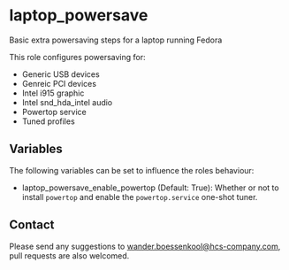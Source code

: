 laptop_powersave
================

Basic extra powersaving steps for a laptop running Fedora

This role configures powersaving for:
* Generic USB devices
* Genreic PCI devices
* Intel i915 graphic
* Intel snd_hda_intel audio
* Powertop service
* Tuned profiles

Variables
---------

The following variables can be set to influence the roles behaviour:

* laptop_powersave_enable_powertop (Default: True): Whether or not to install ```powertop``` and enable the ```powertop.service``` one-shot tuner.


Contact
-------

Please send any suggestions to <wander.boessenkool@hcs-company.com>, pull requests are also welcomed.
